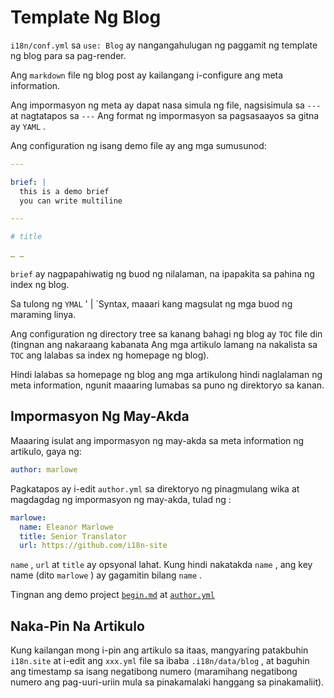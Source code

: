 # Template Ng Blog

`i18n/conf.yml` sa `use: Blog` ay nangangahulugan ng paggamit ng template ng blog para sa pag-render.

Ang `markdown` file ng blog post ay kailangang i-configure ang meta information.

Ang impormasyon ng meta ay dapat nasa simula ng file, nagsisimula sa `---` at nagtatapos sa `---` Ang format ng impormasyon sa pagsasaayos sa gitna ay `YAML` .

Ang configuration ng isang demo file ay ang mga sumusunod:

```yml
---

brief: |
  this is a demo brief
  you can write multiline

---

# title

… …
```

`brief` ay nagpapahiwatig ng buod ng nilalaman, na ipapakita sa pahina ng index ng blog.

Sa tulong ng `YMAL` ' | `Syntax, maaari kang magsulat ng mga buod ng maraming linya.

Ang configuration ng directory tree sa kanang bahagi ng blog ay `TOC` file din (tingnan ang nakaraang kabanata Ang mga artikulo lamang na nakalista sa `TOC` ang lalabas sa index ng homepage ng blog).

Hindi lalabas sa homepage ng blog ang mga artikulong hindi naglalaman ng meta information, ngunit maaaring lumabas sa puno ng direktoryo sa kanan.

## Impormasyon Ng May-Akda

Maaaring isulat ang impormasyon ng may-akda sa meta information ng artikulo, gaya ng:

```yml
author: marlowe
```

Pagkatapos ay i-edit `author.yml` sa direktoryo ng pinagmulang wika at magdagdag ng impormasyon ng may-akda, tulad ng :

```yml
marlowe:
  name: Eleanor Marlowe
  title: Senior Translator
  url: https://github.com/i18n-site
```

`name` , `url` at `title` ay opsyonal lahat. Kung hindi nakatakda `name` , ang key name (dito `marlowe` ) ay gagamitin bilang `name` .

Tingnan ang demo project [`begin.md`](https://github.com/i18n-site/demo.i18n.site/blob/main/en/blog/news/begin.md?plain=1) at [`author.yml`](https://github.com/i18n-site/demo.i18n.site/blob/main/en/author.yml)

## Naka-Pin Na Artikulo

Kung kailangan mong i-pin ang artikulo sa itaas, mangyaring patakbuhin `i18n.site` at i-edit ang `xxx.yml` file sa ibaba `.i18n/data/blog` , at baguhin ang timestamp sa isang negatibong numero (maramihang negatibong numero ang pag-uuri-uriin mula sa pinakamalaki hanggang sa pinakamaliit).